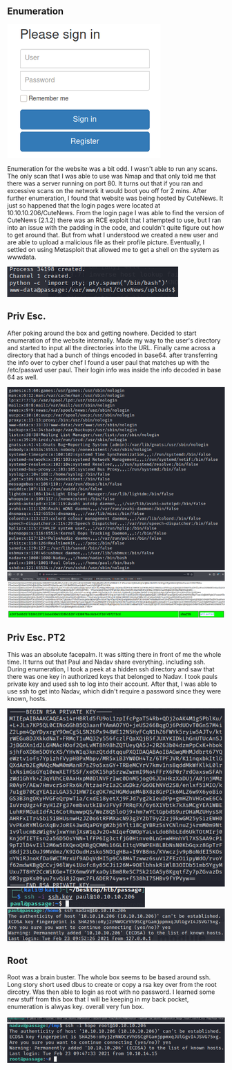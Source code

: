 ## Enumeration 

![CuteNews](/passage/images/CuteNews.png)

Enumeration for the website was a bit odd. I wasn't able to run any scans. The only scan that I was able to use was Nmap and that only told me that there was a server running on port 80. It turns out that if you ran and excessive scans on the network it would boot you off for 2 mins. After further enumeration, I found that website was being hosted by CuteNews. It just so happened that the login pages were located at 10.10.10.206/CuteNews. From the login page I was able to find the version of CuteNews (2.1.2) there was an RCE exploit that I attempted to use, but I ran into an issue with the padding in the code, and couldn't quite figure out how to get around that. But from what I understood we created a new user and are able to upload a malicious file as their profile picture. Eventually, I settled on using Metasploit that allowed me to get a shell on the system as wwwdata.

![Foothold](/passage/images/foothold.png)

## Priv Esc. 

After poking around the box and getting nowhere. Decided to start enumeration of the website internally. Made my way to the user's directory and started to input all the directories into the URL. Finally came across a directory that had a bunch of things encoded in base64. after transferring the info over to cyber chef I found a user paul that matches up with the /etc/passwd user paul. Their login info was inside the info decoded in base 64 as well.

![etcpassword](/passage/images/etcpasswd.png)
![lines](/passage/images/lines.png)
![Paul](/passage/images/paulspassword.png)

## Priv Esc. PT2

This was an absolute facepalm. It was sitting there in front of me the whole time. It turns out that Paul and Nadav share everything. including ssh. During enumeration, I took a peek at a hidden ssh directory and saw that there was one key in authorized keys that belonged to  Nadav.  I took pauls private key and used ssh to log into their account. After that, I was able to use ssh to get into Nadav, which didn't require a password since they were known, hosts. 

![RSA Key](/passage/images/rsakey.png)
![SSH Paul](/passage/images/paulssh.png)
![SSH Nadav](/passage/images/nadav.png)

## Root

Root was a brain buster. The whole box seems to be based around ssh. Long story short used dbus to create or copy a rsa key over from the root dircotry. Was then able to login as root with no password. I learned some new stuff from this box that I will be keeping in my back pocket, enumeration is alwyas key. overall very fun box. 

![dbus](/passage/images/dbus.png) 
![root](/passage/images/root.png)
